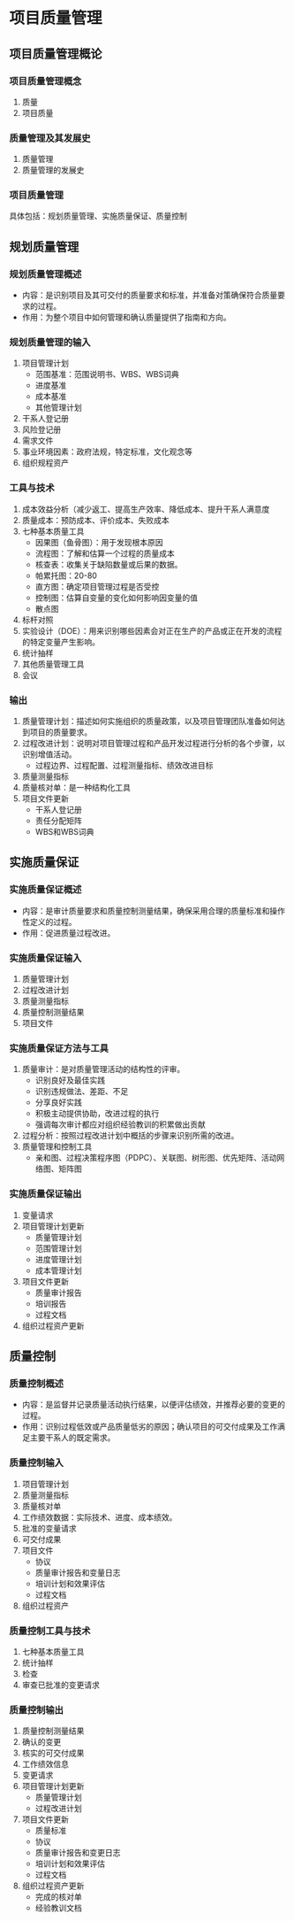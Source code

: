 # 项目质量管理
## 项目质量管理概论
### 项目质量管理概念
1. 质量
2. 项目质量
### 质量管理及其发展史
1. 质量管理
2. 质量管理的发展史
### 项目质量管理
具体包括：规划质量管理、实施质量保证、质量控制

## 规划质量管理
### 规划质量管理概述
- 内容：是识别项目及其可交付的质量要求和标准，并准备对策确保符合质量要求的过程。
- 作用：为整个项目中如何管理和确认质量提供了指南和方向。
### 规划质量管理的输入
1. 项目管理计划
    - 范围基准：范围说明书、WBS、WBS词典
    - 进度基准
    - 成本基准
    - 其他管理计划
2. 干系人登记册
3. 风险登记册
4. 需求文件
5. 事业环境因素：政府法规，特定标准，文化观念等
6. 组织规程资产
### 工具与技术
1. 成本效益分析（减少返工、提高生产效率、降低成本、提升干系人满意度
2. 质量成本：预防成本、评价成本、失败成本
3. 七种基本质量工具
    - 因果图（鱼骨图）：用于发现根本原因
    - 流程图：了解和估算一个过程的质量成本
    - 核查表：收集关于缺陷数量或后果的数据。
    - 帕累托图：20-80
    - 直方图：确定项目管理过程是否受控
    - 控制图：估算自变量的变化如何影响因变量的值
    - 散点图
4. 标杆对照
5. 实验设计（DOE）：用来识别哪些因素会对正在生产的产品或正在开发的流程的特定变量产生影响。
6. 统计抽样
7. 其他质量管理工具
8. 会议
### 输出
1. 质量管理计划：描述如何实施组织的质量政策，以及项目管理团队准备如何达到项目的质量要求。
2. 过程改进计划：说明对项目管理过程和产品开发过程进行分析的各个步骤，以识别增值活动。
    - 过程边界、过程配置、过程测量指标、绩效改进目标
3. 质量测量指标
4. 质量核对单：是一种结构化工具
5. 项目文件更新
    - 干系人登记册
    - 责任分配矩阵
    - WBS和WBS词典

## 实施质量保证
### 实施质量保证概述
- 内容：是审计质量要求和质量控制测量结果，确保采用合理的质量标准和操作性定义的过程。
- 作用：促进质量过程改进。
### 实施质量保证输入
1. 质量管理计划
2. 过程改进计划
3. 质量测量指标
4. 质量控制测量结果
5. 项目文件
### 实施质量保证方法与工具
1. 质量审计：是对质量管理活动的结构性的评审。
    - 识别良好及最佳实践
    - 识别违规做法、差距、不足
    - 分享良好实践
    - 积极主动提供协助，改进过程的执行
    - 强调每次审计都应对组织经验教训的积累做出贡献
2. 过程分析：按照过程改进计划中概括的步骤来识别所需的改进。
3. 质量管理和控制工具
    - 亲和图、过程决策程序图（PDPC）、关联图、树形图、优先矩阵、活动网络图、矩阵图
### 实施质量保证输出
1. 变量请求
2. 项目管理计划更新
    - 质量管理计划
    - 范围管理计划
    - 进度管理计划
    - 成本管理计划
3. 项目文件更新
    - 质量审计报告
    - 培训报告
    - 过程文档
4. 组织过程资产更新

## 质量控制
### 质量控制概述
- 内容：是监督并记录质量活动执行结果，以便评估绩效，并推荐必要的变更的过程。
- 作用：识别过程低效或产品质量低劣的原因；确认项目的可交付成果及工作满足主要干系人的既定需求。
### 质量控制输入
1. 项目管理计划
2. 质量测量指标
3. 质量核对单
4. 工作绩效数据：实际技术、进度、成本绩效。
5. 批准的变量请求
6. 可交付成果
7. 项目文件
    - 协议
    - 质量审计报告和变量日志
    - 培训计划和效果评估
    - 过程文档
8. 组织过程资产
### 质量控制工具与技术
1. 七种基本质量工具
2. 统计抽样
3. 检查
4. 审查已批准的变更请求
### 质量控制输出
1. 质量控制测量结果
2. 确认的变更
3. 核实的可交付成果
4. 工作绩效信息
5. 变更请求
6. 项目管理计划更新
    - 质量管理计划
    - 过程改进计划
7. 项目文件更新
    - 质量标准
    - 协议
    - 质量审计报告和变更日志
    - 培训计划和效果评估
    - 过程文档
8. 组织过程资产更新
    - 完成的核对单
    - 经验教训文档
